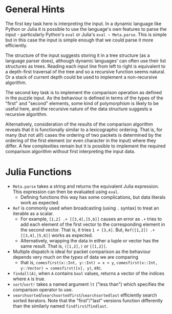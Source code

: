 General Hints
=============

The first key task here is interpreting the input. In a dynamic language like Python or Julia it is possible to use the language's own features to parse the input - particularly Python's `eval` or Julia's `eval ∘ Meta.parse`. This is simple but in this case the input is simple enough that we could parse it more efficiently.

The structure of the input suggests storing it in a tree structure (as a language parser does), although dynamic languages' can often use their list structures as trees. Reading each input line from left to right is equivalent to a depth-first traversal of the tree and so a recursive function seems natural. Or a stack of current depth could be used to implement a non-recursive algorithm.

The second key task is to implement the comparison operation as defined in the puzzle input. As the behaviour is defined in terms of the types of the "first" and "second" elements, some kind of polymorphism is likely to be useful here, and the recursive nature of the data structure suggests a recursive algorithm.

Alternatively, consideration of the results of the comparison algorithm reveals that it is functionally similar to a lexicographic ordering. That is, for many (but not all!) cases the ordering of two packets is determined by the ordering of the first element (or even character in the input) where they differ. A few complexities remain but it is possible to implement the required comparison algorithm without first interpreting the input data.

Julia Functions
===============

- `Meta.parse` takes a string and returns the equivalent Julia expression. This expression can then be evaluated using `eval`.
    * Defining functions this way has some complications, but data literals work as expected.
- `Ref` is commonly used when broadcasting (using `.` syntax) to treat an iterable as a scalar.
    * For example, `[1,2] .+ [[3,4],[5,6]]` causes an error as `.+` tries to add each element of the first vector to the corresponding element in the second vector. That is, it tries `1 + [3,4]`. But, `Ref([1,2]) .+ [[3,4],[5,6]]` works as expected.
    * Alternatively, wrapping the data in either a tuple or vector has the same result. That is, `([1,2],)` or `[[1,2]]`.
- Multiple dispatch is ideal for packet comparison as the behaviour depends very much on the *types* of data we are comparing
    * that is, `comesfirst(x::Int, y::Int) = x < y`, `comesfirst(x::Int, y::Vector) = comesfirst([x], y)`, etc.
- `findall(A)`, when `A` contains `bool` values, returns a vector of the indices where `A` is true.
- `sort`/`sort!` takes a named argument `lt` ("less than") which specifies the comparison operator to use.
- `searchsorted`/`searchsortedfirst`/`searchsortedlast` efficiently search sorted iterators. Note that the "first"/"last" versions function differently than the similarly named `findfirst`/`findlast`.